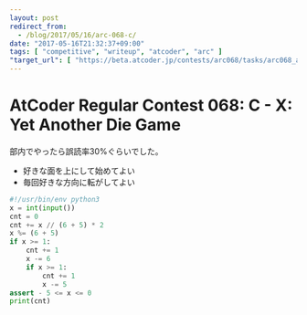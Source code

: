 ```yaml
---
layout: post
redirect_from:
  - /blog/2017/05/16/arc-068-c/
date: "2017-05-16T21:32:37+09:00"
tags: [ "competitive", "writeup", "atcoder", "arc" ]
"target_url": [ "https://beta.atcoder.jp/contests/arc068/tasks/arc068_a" ]
---
```


# AtCoder Regular Contest 068: C - X: Yet Another Die Game

部内でやったら誤読率$30$%ぐらいでした。

-   好きな面を上にして始めてよい
-   毎回好きな方向に転がしてよい

``` python
#!/usr/bin/env python3
x = int(input())
cnt = 0
cnt += x // (6 + 5) * 2
x %= (6 + 5)
if x >= 1:
    cnt += 1
    x -= 6
    if x >= 1:
        cnt += 1
        x -= 5
assert - 5 <= x <= 0
print(cnt)
```
